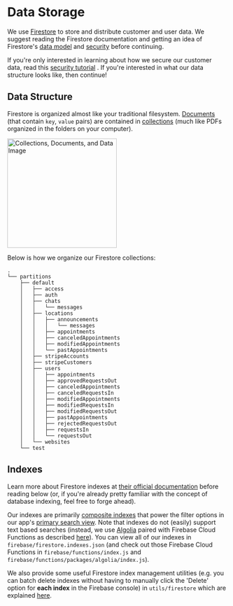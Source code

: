 # Data Storage

We use [Firestore](https://firebase.google.com/docs/firestore/) to store and
distribute customer and user data. We suggest reading the Firestore
documentation and getting an idea of Firestore's [data
model](https://firebase.google.com/docs/firestore/data-model) and
[security](https://firebase.google.com/docs/firestore/rtdb-vs-firestore#security)
before continuing.

If you're only interested in learning about how we secure our customer data,
read this [security tutorial](https://tutorbook.app/docs/tutorial-Security.html)
. If you're interested in what our data structure looks like, then continue!

## Data Structure

Firestore is organized almost like your traditional filesystem.
[Documents](https://firebase.google.com/docs/firestore/data-model#documents)
(that contain `key`, `value` pairs) are contained in
[collections](https://firebase.google.com/docs/firestore/data-model#collections)
(much like PDFs organized in the folders on your computer).

<img src="https://firebase.google.com/docs/firestore/images/structure-data.png"
     alt="Collections, Documents, and Data Image"
     style="width: 250px;"/>

Below is how we organize our Firestore collections:

```
.
└── partitions
    ├── default
    │   ├── access
    │   ├── auth
    │   ├── chats
    │   │   └── messages
    │   ├── locations
    │   │   ├── announcements
    │   │   │   └── messages
    │   │   ├── appointments
    │   │   ├── canceledAppointments
    │   │   ├── modifiedAppointments
    │   │   └── pastAppointments
    │   ├── stripeAccounts
    │   ├── stripeCustomers
    │   ├── users
    │   │   ├── appointments
    │   │   ├── approvedRequestsOut
    │   │   ├── canceledAppointments
    │   │   ├── canceledRequestsIn
    │   │   ├── modifiedAppointments
    │   │   ├── modifiedRequestsIn
    │   │   ├── modifiedRequestsOut
    │   │   ├── pastAppointments
    │   │   ├── rejectedRequestsOut
    │   │   ├── requestsIn
    │   │   └── requestsOut
    │   └── websites
    └── test
```

## Indexes

Learn more about Firestore indexes at [their official
documentation](https://firebase.google.com/docs/firestore/query-data/index-overview)
before reading below (or, if you're already pretty familiar with the concept of
database indexing, feel free to forge ahead).

Our indexes are primarily [composite indexes](https://firebase.google.com/docs/firestore/query-data/index-overview#composite_indexes)
that power the filter options in our app's [primary search
view](https://tutorbook.app/app/search). Note that indexes do not (easily)
support text based searches (instead, we use [Algolia](https://algolia.com)
paired with Firebase Cloud Functions as described
[here](https://firebase.google.com/docs/firestore/solutions/search)). You can
view all of our indexes in `firebase/firestore.indexes.json` (and check out
those Firebase Cloud Functions in `firebase/functions/index.js` and
`firebase/functions/packages/algolia/index.js`).

We also provide some useful Firestore index management utilities (e.g. you can
batch delete indexes without having to manually click the 'Delete' option for
**each index** in the Firebase console) in `utils/firestore` which are explained
[here](https://tutorbook.app/docs/tutorial-Utilities.html).
